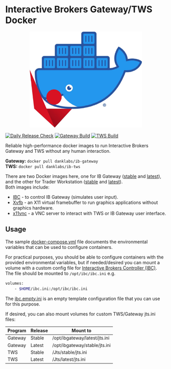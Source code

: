 # Interactive Brokers Gateway/TWS Docker

<p align="center">
  <img height="300" src="./.logo.jpg">
</p>

[![Daily Release Check](https://github.com/djkelleher/ib-docker/actions/workflows/release.yml/badge.svg)](https://github.com/djkelleher/ib-docker/actions/workflows/release.yml)
[![Gateway Build](https://github.com/djkelleher/ib-docker/actions/workflows/build_gateway.yml/badge.svg)](https://github.com/djkelleher/ib-docker/actions/workflows/build_gateway.yml)
[![TWS Build](https://github.com/djkelleher/ib-docker/actions/workflows/build_tws.yml/badge.svg)](https://github.com/djkelleher/ib-docker/actions/workflows/build_tws.yml)


Reliable high-performance docker images to run Interactive Brokers Gateway and TWS without any human interaction.

**Gateway:**
`docker pull danklabs/ib-gateway`   
**TWS:**
`docker pull danklabs/ib-tws`

There are two Docker images here, one for IB Gateway ([stable](https://www.interactivebrokers.com/en/trading/ibgateway-stable.php) and [latest](https://www.interactivebrokers.com/en/trading/ibgateway-latest.php)), and the other for Trader Workstation ([stable](https://www.interactivebrokers.com/en/trading/tws-offline-stable.php) and [latest](https://www.interactivebrokers.com/en/trading/tws-offline-latest.php)).    
Both images include:
- [IBC](https://github.com/IbcAlpha/IBC) - to control IB Gateway (simulates user input).
- [Xvfb](https://www.x.org/releases/X11R7.6/doc/man/man1/Xvfb.1.xhtml) - an X11 virtual framebuffer to run graphics applications without graphics hardware.
- [x11vnc](https://wiki.archlinux.org/title/x11vnc) - a VNC server to interact with TWS or IB Gateway user interface.

## Usage
The sample [docker-compose.yml](./docker-compose.yml) file documents the environmental variables that can be used to configure containers.

For practical purposes, you should be able to configure containers with the provided environmental variables, but if needed/desired you can mount a volume with a custom config file for [Interactive Brokers Controller (IBC)](https://github.com/IbcAlpha/IBC). The file should be mounted to `/opt/ibc/ibc.ini`
e.g.
```bash
volumes:
    - $HOME/ibc.ini:/opt/ibc/ibc.ini
```
The [ibc.empty.ini](./ibc.empty.ini) is an empty template configuration file that you can use for this purpose.

If desired, you can also mount volumes for custom TWS/Gateway jts.ini files:   

Program | Release    | Mount to |
-------- | -------- | ------- |
Gateway | Stable  | /opt/ibgateway/latest/jts.ini    |
Gateway | Latest | /opt/ibgateway/stable/jts.ini     |
TWS | Stable | /Jts/stable/jts.ini |
TWS | Latest | /Jts/latest/jts.ini |
